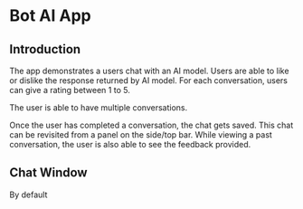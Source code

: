 # Bot AI App

## Introduction

The app demonstrates a users chat with an AI model. Users are able to like or dislike the response returned by AI model. For each conversation, users can give a rating between 1 to 5.

The user is able to have multiple conversations.

Once the user has completed a conversation, the chat gets saved. This chat can be
revisited from a panel on the side/top bar. While viewing a past conversation, the user
is also able to see the feedback provided. 

## Chat Window

By default 
